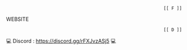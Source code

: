 
                                                                [[ F ]]
         

WEBSITE





                                                                [[ D ]]
       


💻 Discord : https://discord.gg/rFXJvzASj5 💻
